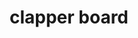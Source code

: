 ---
layout: smileys&emotion
title: clapper board
emoji: clapper_board
permalink: 🎬.html
image: assets/img/3moji/clapper_board.png
---